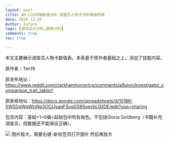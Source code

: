 ```yaml
---
layout: post
title: AH LCG详细数值分析-调查员人物卡分析数值列表
date: 2020-12-28
Author: Zafara
tags: [游戏设计分析,数值分析]
comments: true
toc: true

---
```


本文主要展示调查员人物卡数值表。本表基于原作者基础之上，添加了技能内容。

原作者：Ten19

原发布地址：<https://www.reddit.com/r/arkhamhorrorlcg/comments/a9ujvn/investigator_comparison_trait_table//>

原表格地址：<https://docs.google.com/spreadsheets/d/10186-XW5DqWqWlnNg3OCIJyaqFSugG585oevbLQjIDE/edit?usp=sharing>

包含内容：基础+1~6循+起始包中所有角色。不包括Gloria Goldberg（书籍补充调查员，但数据还不能保证正确）。

![](https://pic.downk.cc/item/5fef0eb63ffa7d37b3d8ad0c.png)
图片极大，需要右键-新标签页打开图片 然后再放大
